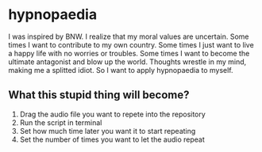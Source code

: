 # hypnopaedia
I was inspired by BNW. I realize that my moral values are uncertain. Some times I want to contribute to my own country. Some times I just want to live a happy life with no worries or troubles. Some times I want to become the ultimate antagonist and blow up the world. Thoughts wrestle in my mind, making me a splitted idiot. So I want to apply hypnopaedia to myself.

## What this stupid thing will become?
1. Drag the audio file you want to repete into the repository
2. Run the script in terminal
3. Set how much time later you want it to start repeating
4. Set the number of times you want to let the audio repeat
